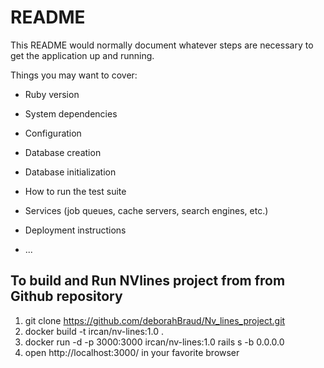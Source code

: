 # README

This README would normally document whatever steps are necessary to get the
application up and running.

Things you may want to cover:

* Ruby version

* System dependencies

* Configuration

* Database creation

* Database initialization

* How to run the test suite

* Services (job queues, cache servers, search engines, etc.)

* Deployment instructions

* ...


## To build and Run NVlines project from from Github repository
1. git clone https://github.com/deborahBraud/Nv_lines_project.git
2. docker build -t ircan/nv-lines:1.0 .
3. docker run -d -p 3000:3000 ircan/nv-lines:1.0 rails s -b 0.0.0.0
4. open http://localhost:3000/ in your favorite browser
